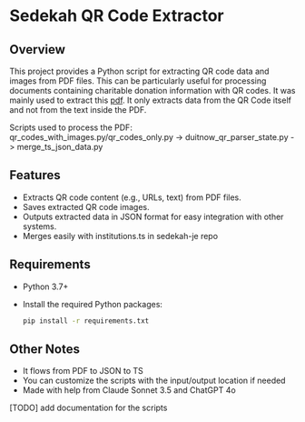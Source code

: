 # Sedekah QR Code Extractor

## Overview

This project provides a Python script for extracting QR code data and images from PDF files. This can be particularly useful for processing documents containing charitable donation information with QR codes. It was mainly used to extract this [pdf](https://www.muamalat.com.my/wp-content/uploads/2023/10/LIST-OF-QR-CODE-FOR-E-DERMA.pdf). It only extracts data from the QR Code itself and not from the text inside the PDF.

Scripts used to process the PDF:
qr_codes_with_images.py/qr_codes_only.py -> duitnow_qr_parser_state.py -> merge_ts_json_data.py


## Features

* Extracts QR code content (e.g., URLs, text) from PDF files.
* Saves extracted QR code images.
* Outputs extracted data in JSON format for easy integration with other systems.
* Merges easily with institutions.ts in sedekah-je repo

## Requirements

* Python 3.7+
* Install the required Python packages:

  ```bash
  pip install -r requirements.txt

## Other Notes
* It flows from PDF to JSON to TS
* You can customize the scripts with the input/output location if needed
* Made with help from Claude Sonnet 3.5 and ChatGPT 4o

[TODO] add documentation for the scripts
